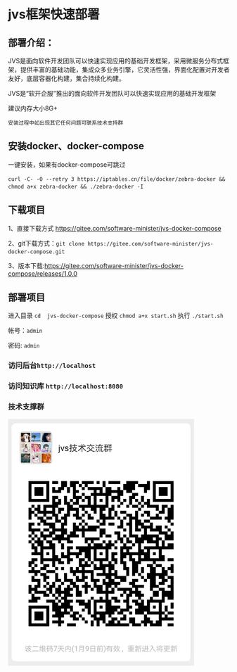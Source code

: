 # jvs框架快速部署


## 部署介绍：



JVS是面向软件开发团队可以快速实现应用的基础开发框架，采用微服务分布式框架，提供丰富的基础功能，集成众多业务引擎，它灵活性强，界面化配置对开发者友好，底层容器化构建，集合持续化构建。

JVS是“软开企服”推出的面向软件开发团队可以快速实现应用的基础开发框架




建议内存大小8G+

`安装过程中如出现其它任何问题可联系技术支持群`



## 安装docker、docker-compose

一键安装，如果有docker-compose可跳过

`curl -C- -O --retry 3 https://iptables.cn/file/docker/zebra-docker && chmod a+x zebra-docker && ./zebra-docker -I`



## 下载项目

1、直接下载方式  https://gitee.com/software-minister/jvs-docker-compose

2、git下载方式：`git clone https://gitee.com/software-minister/jvs-docker-compose.git`

3、版本下载:https://gitee.com/software-minister/jvs-docker-compose/releases/1.0.0 

## 部署项目

进入目录 `cd  jvs-docker-compose`
授权 `chmod a+x start.sh`
执行 `./start.sh`

帐号：`admin`

密码:   `admin`

### 访问后台`http://localhost`





### 访问知识库 `http://localhost:8080`


### 技术支撑群
![输入图片说明](image220102.png)

